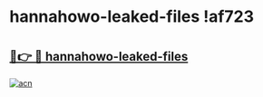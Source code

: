 # hannahowo-leaked-files !af723

# <h2><a href="https://fs5kfl.esa.edu.pl?title=hannahowo-leaked-files&ref=af723">🔗👉 🔴 hannahowo-leaked-files</a></h2>

[![acn](https://github.com/user-attachments/assets/0f9c940e-d8b0-45ae-aac7-cd30a18b3e1c)](https://fs5kfl.esa.edu.pl?title=hannahowo-leaked-files&ref=af723)

